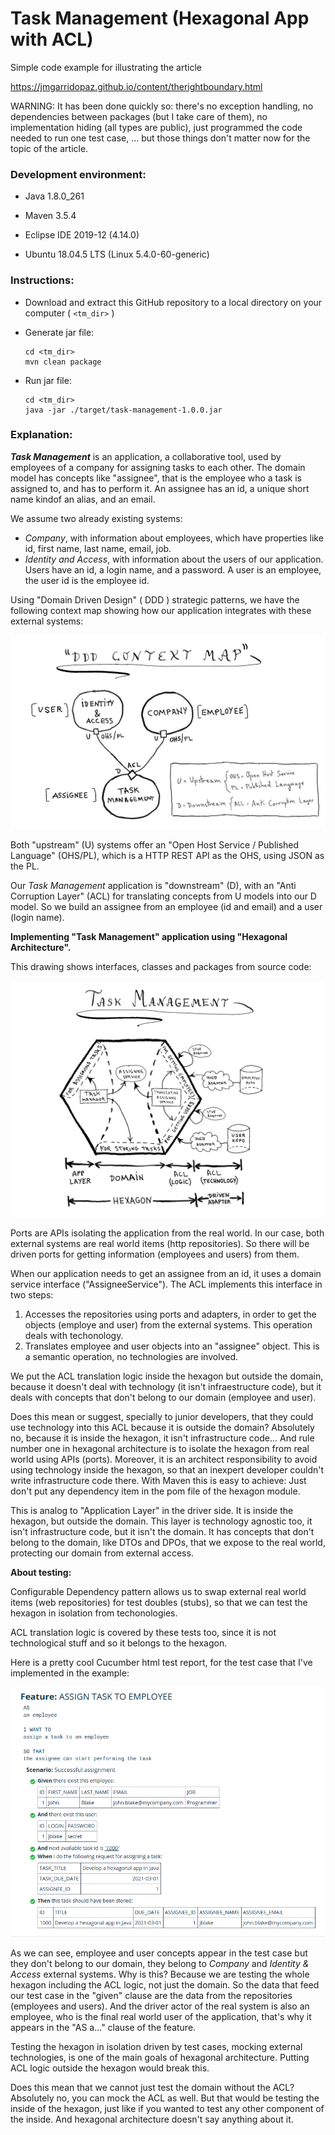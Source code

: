 # Task Management (Hexagonal App with ACL)

Simple code example for illustrating the article

https://jmgarridopaz.github.io/content/therightboundary.html

WARNING: It has been done quickly so: there's no exception handling, no dependencies between packages (but I take care of them), no implementation hiding (all types are public), just programmed the code needed to run one test case, ... but those things don't matter now for the topic of the article.

### Development environment:

- Java 1.8.0_261

- Maven 3.5.4

- Eclipse IDE 2019-12 (4.14.0)

- Ubuntu 18.04.5 LTS (Linux 5.4.0-60-generic)

### Instructions:

- Download and extract this GitHub repository to a local directory on your computer ( `<tm_dir>` )

- Generate jar file:

  ~~~
  cd <tm_dir>
  mvn clean package
  ~~~

- Run jar file:

  ~~~
  cd <tm_dir>
  java -jar ./target/task-management-1.0.0.jar
  ~~~

### Explanation:

___Task Management___ is an application, a collaborative tool, used by employees of a company for assigning tasks to each other. The domain model has concepts like "assignee", that is the employee who a task is assigned to, and has to perform it. An assignee has an id, a unique short name kindof an alias, and an email.

We assume two already existing systems:

- _Company_, with information about employees, which have properties like id, first name, last name, email, job.
- _Identity and Access_, with information about the users of our application. Users have an id, a login name, and a password. A user is an employee, the user id is the employee id.

Using "Domain Driven Design" ( DDD ) strategic patterns, we have the following context map showing how our application integrates with these external systems:

![Context Map](context-map.png)

Both "upstream" (U) systems offer an "Open Host Service / Published Language" (OHS/PL), which is a HTTP REST API as the OHS, using JSON as the PL.

Our _Task Management_ application is "downstream" (D), with an "Anti Corruption Layer" (ACL) for translating concepts from U models into our D model. So we build an assignee from an employee (id and email) and a user (login name).

__Implementing "Task Management" application using "Hexagonal Architecture".__

This drawing shows interfaces, classes and packages from source code:

![Task Management](task-management.png)

Ports are APIs isolating the application from the real world. In our case, both external systems are real world items (http repositories). So there will be driven ports for getting information (employees and users) from them.

When our application needs to get an assignee from an id, it uses a domain service interface ("AssigneeService"). The ACL implements this interface in two steps:

1. Accesses the repositories using ports and adapters, in order to get the objects (employe and user) from the external systems. This operation deals with techonology.
2. Translates employee and user objects into an "assignee" object. This is a semantic operation, no technologies are involved.

We put the ACL translation logic inside the hexagon but outside the domain, because it doesn't deal with technology (it isn't infraestructure code), but it deals with concepts that don't belong to our domain (employee and user).

Does this mean or suggest, specially to junior developers, that they could use technology into this ACL because it is outside the domain? Absolutely no, because it is inside the hexagon, it isn't infrastructure code... And rule number one in hexagonal architecture is to isolate the hexagon from real world using APIs (ports). Moreover, it is an architect responsibility to avoid using technology inside the hexagon, so that an inexpert developer couldn't write infrastructure code there. With Maven this is easy to achieve: Just don't put any dependency item in the pom file of the hexagon module.

This is analog to "Application Layer" in the driver side. It is inside the hexagon, but outside the domain. This layer is technology agnostic too, it isn't infrastructure code, but it isn't the domain. It has concepts that don't belong to the domain, like DTOs and DPOs, that we expose to the real world, protecting our domain from external access.

__About testing:__

Configurable Dependency pattern allows us to swap external real world items (web repositories) for test doubles (stubs), so that we can test the hexagon in isolation from techonologies.

ACL translation logic is covered by these tests too, since it is not technological stuff and so it belongs to the hexagon.

Here is a pretty cool Cucumber html test report, for the test case that I've implemented in the example:

![Task Management](test-report.png)

As we can see, employee and user concepts appear in the test case but they don't belong to our domain, they belong to _Company_ and _Identity & Access_ external systems. Why is this? Because we are testing the whole hexagon including the ACL logic, not just the domain. So the data that feed our test case in the "given" clause are the data from the repositories (employees and users). And the driver actor of the real system is also an employee, who is the final real world user of the application, that's why it appears in the "AS a..." clause of the feature.

Testing the hexagon in isolation driven by test cases, mocking external technologies, is one of the main goals of hexagonal architecture. Putting ACL logic outside the hexagon would break this.

Does this mean that we cannot just test the domain without the ACL? Absolutely no, you can mock the ACL as well. But that would be testing the inside of the hexagon, just like if you wanted to test any other component of the inside. And hexagonal architecture doesn't say anything about it.

